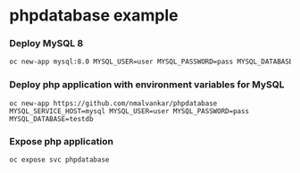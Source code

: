 # phpdatabase example

### Deploy MySQL 8
```sh
oc new-app mysql:8.0 MYSQL_USER=user MYSQL_PASSWORD=pass MYSQL_DATABASE=testdb -l db=mysql
```

### Deploy php application with environment variables for MySQL
```
oc new-app https://github.com/nmalvankar/phpdatabase MYSQL_SERVICE_HOST=mysql MYSQL_USER=user MYSQL_PASSWORD=pass MYSQL_DATABASE=testdb
```

### Expose php application
```
oc expose svc phpdatabase
```
